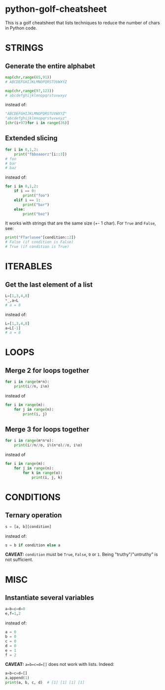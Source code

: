# python-golf-cheatsheet

This is a golf cheatsheet that lists techniques to reduce the number of chars in Python code.

# STRINGS

## Generate the entire alphabet

```python
map(chr,range(65,91))
# ABCDEFGHIJKLMNOPQRSTUVWXYZ

map(chr,range(97,123))
# abcdefghijklmnopqrstuvwxyz
```

instead of:

```python
"ABCDEFGHIJKLMNOPQRSTUVWXYZ"
"abcdefghijklmnopqrstuvwxyz"
[chr(i+97)for i in range(26)]
```

## Extended slicing

```python
for i in 0,1,2:
    print("fbboaaorz"[i::3])
# foo
# bar
# baz
```

instead of:

```python
for i in 0,1,2:
    if i == 0:
        print("foo")
    elif i == 1:
        print("bar")
    else:
        print("baz")
```

It works with strings that are the same size (+- 1 char).
For `True` and `False`, see:

```python
print("FTarlusee"[condition::2])
# False (if condition is False)
# True (if condition is True)
```

# ITERABLES

## Get the last element of a list

```python
L=[1,3,4,8]
*_,a=L
# a = 8
```

instead of:

```python
L=[1,3,4,8]
a=L[-1]
# a = 8
```

# LOOPS

## Merge 2 for loops together

```python
for i in range(m*n):
    print(i//n, i%n)
```

instead of

```python
for i in range(m):
    for j in range(n):
        print(i, j)
```

## Merge 3 for loops together

```python
for i in range(m*n*o):
    print(i//n//o, i%(n*o)//o, i%o)
```

instead of

```python
for i in range(m):
    for j in range(n):
        for k in range(o):
            print(i, j, k)
```

# CONDITIONS

## Ternary operation

```python
s = [a, b][condition]
```

instead of:

```python
s = b if condition else a
```

**CAVEAT:**
`condition` must be `True`, `False`, `0` or `1`. Being "truthy"/"untruthy" is not sufficient.

# MISC

## Instantiate several variables

```python
a=b=c=d=0
e,f=1,2
```

instead of:

```python
a = 0
b = 0
c = 0
d = 0
e = 1
f = 2
```

**CAVEAT:** `a=b=c=d=[]` does not work with lists. Indeed:

```python
a=b=c=d=[]
a.append(1)
print(a, b, c, d)  # [1] [1] [1] [1]
```